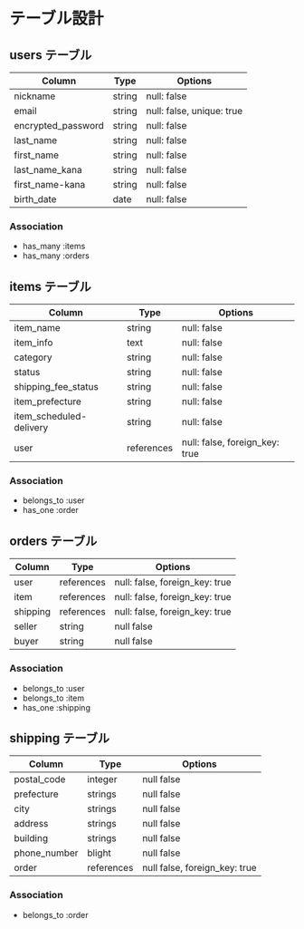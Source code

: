 # テーブル設計

## users テーブル

| Column             | Type   | Options                   |
| ------------------ | ------ | ------------------------- |
| nickname           | string | null: false               |
| email              | string | null: false, unique: true |
| encrypted_password | string | null: false               |
| last_name          | string | null: false               |
| first_name         | string | null: false               |
| last_name_kana     | string | null: false               |
| first_name-kana    | string | null: false               |
| birth_date         | date   | null: false               |

### Association

- has_many :items
- has_many :orders

## items テーブル

| Column                  | Type       | Options                        |
| ----------------------  | ------     | ------------------------------ |
| item_name               | string     | null: false                    |
| item_info               | text       | null: false                    |
| category                | string     | null: false                    |
| status                  | string     | null: false                    |
| shipping_fee_status     | string     | null: false                    |
| item_prefecture         | string     | null: false                    |
| item_scheduled-delivery | string     | null: false                    |
| user                    | references | null: false, foreign_key: true |

### Association

- belongs_to :user
- has_one :order


## orders テーブル

| Column   | Type       | Options                        |
| -------- | ------     | ------------------------------ |
| user     | references | null: false, foreign_key: true |
| item     | references | null: false, foreign_key: true |
| shipping | references | null: false, foreign_key: true |
| seller   | string     | null false                     |
| buyer    | string     | null false                     |

### Association

- belongs_to :user
- belongs_to :item
- has_one :shipping

## shipping テーブル

| Column       | Type       | Options                       |
| -------------| -------    | ----------------------------- |
| postal_code  | integer    | null false                    |
| prefecture   | strings    | null false                    |
| city         | strings    | null false                    |
| address      | strings    | null false                    |
| building     | strings    | null false                    |
| phone_number | blight     | null false                    |
| order        | references | null false, foreign_key: true |

### Association

- belongs_to :order